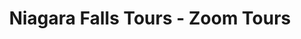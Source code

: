 ---
title: "Niagara Falls Tours - Zoom Tours"
url: /etobicoke/niagara-falls-tours-zoom-tours/
shop: travel agency
---